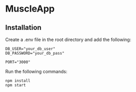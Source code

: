 # MuscleApp
## Installation
Create a .env file in the root directory and add the following:
```
DB_USER="your_db_user"
DB_PASSWORD="your_db_pass"

PORT="3000" 
```

Run the following commands:
```
npm install
npm start
```